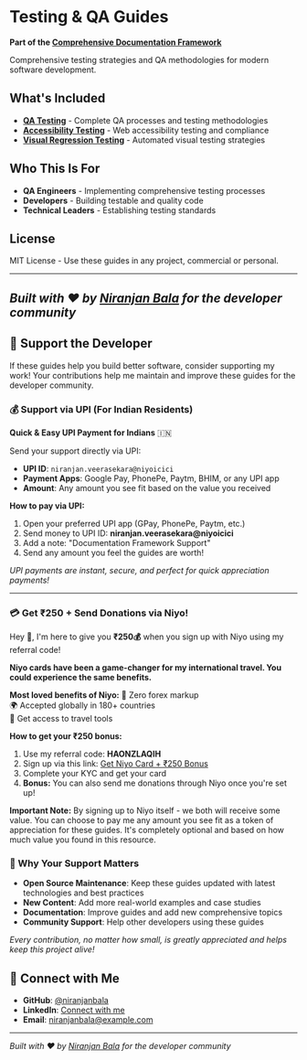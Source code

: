 # Testing & QA Guides

**Part of the [Comprehensive Documentation Framework](https://github.com/niranjanbala/fullstack-template)**

Comprehensive testing strategies and QA methodologies for modern software development.

## What's Included

- **[QA Testing](./qa-testing.md)** - Complete QA processes and testing methodologies
- **[Accessibility Testing](./accessibility-testing.md)** - Web accessibility testing and compliance
- **[Visual Regression Testing](./visual-regression-testing.md)** - Automated visual testing strategies

## Who This Is For

- **QA Engineers** - Implementing comprehensive testing processes
- **Developers** - Building testable and quality code
- **Technical Leaders** - Establishing testing standards

## License

MIT License - Use these guides in any project, commercial or personal.

---

*Built with ❤️ by [Niranjan Bala](https://github.com/niranjanbala) for the developer community* 
---

## 💝 Support the Developer

If these guides help you build better software, consider supporting my work! Your contributions help me maintain and improve these guides for the developer community.

### 💰 Support via UPI (For Indian Residents)

**Quick & Easy UPI Payment for Indians** 🇮🇳

Send your support directly via UPI:
- **UPI ID**: `niranjan.veerasekara@niyoicici`
- **Payment Apps**: Google Pay, PhonePe, Paytm, BHIM, or any UPI app
- **Amount**: Any amount you see fit based on the value you received

**How to pay via UPI:**
1. Open your preferred UPI app (GPay, PhonePe, Paytm, etc.)
2. Send money to UPI ID: **niranjan.veerasekara@niyoicici**
3. Add a note: "Documentation Framework Support"
4. Send any amount you feel the guides are worth!

*UPI payments are instant, secure, and perfect for quick appreciation payments!*

---
### 💳 Get ₹250 + Send Donations via Niyo! 

Hey 👋, I'm here to give you **₹250💰** when you sign up with Niyo using my referral code!

**Niyo cards have been a game-changer for my international travel. You could experience the same benefits.**

**Most loved benefits of Niyo:**
🌟 Zero forex markup  
🌍 Accepted globally in 180+ countries  
🏧 Get access to travel tools  

**How to get your ₹250 bonus:**
1. Use my referral code: **HAONZLAQIH**
2. Sign up via this link: [Get Niyo Card + ₹250 Bonus](https://ctr.niyo.me/start?utm_campaign_id=WqeSX5gu&utm_source=goniyo_app_referral&utm_campaign=Referral&utm_adgroup=mobile_app&utm_medium=mobile_app_referral&ref_label=HAONZLAQIH)
3. Complete your KYC and get your card
4. **Bonus:** You can also send me donations through Niyo once you're set up!

**Important Note:** By signing up to Niyo itself - we both will receive some value. You can choose to pay me any amount you see fit as a token of appreciation for these guides. It's completely optional and based on how much value you found in this resource.

### 🙏 Why Your Support Matters

- **Open Source Maintenance**: Keep these guides updated with latest technologies and best practices
- **New Content**: Add more real-world examples and case studies
- **Documentation**: Improve guides and add new comprehensive topics
- **Community Support**: Help other developers using these guides

*Every contribution, no matter how small, is greatly appreciated and helps keep this project alive!* 
## 🤝 Connect with Me

- **GitHub**: [@niranjanbala](https://github.com/niranjanbala)
- **LinkedIn**: [Connect with me](https://linkedin.com/in/niranjanbala)
- **Email**: [niranjanbala@example.com](mailto:niranjanbala@example.com)

---

*Built with ❤️ by [Niranjan Bala](https://github.com/niranjanbala) for the developer community*
